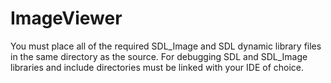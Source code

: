 # ImageViewer
You must place all of the required SDL_Image and SDL dynamic library files in the same directory as the source. For debugging SDL and SDL_Image libraries and include directories must be linked with your IDE of choice.